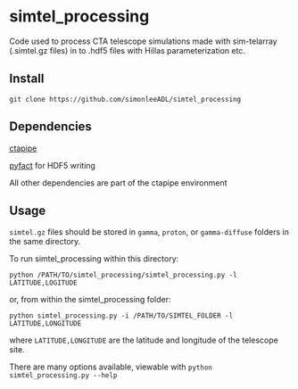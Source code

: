 # simtel_processing
Code used to process CTA telescope simulations made with sim-telarray (.simtel.gz files) in to .hdf5 files with Hillas parameterization etc.

## Install
```git clone https://github.com/simonleeADL/simtel_processing```

## Dependencies
[ctapipe](github.com/cta-observatory/ctapipe)

[pyfact](github.com/fact-project/pyfact) for HDF5 writing

All other dependencies are part of the ctapipe environment

## Usage
```simtel.gz``` files should be stored in ```gamma```, ```proton```, or ```gamma-diffuse``` folders in the same directory.

To run simtel_processing within this directory:

```python /PATH/TO/simtel_processing/simtel_processing.py -l LATITUDE,LOGITUDE```

or, from within the simtel_processing folder:

```python simtel_processing.py -i /PATH/TO/SIMTEL_FOLDER -l LATITUDE,LONGITUDE```

where ```LATITUDE,LONGITUDE``` are the latitude and longitude of the telescope site.


There are many options available, viewable with ```python simtel_processing.py --help```
